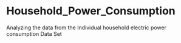 # Household_Power_Consumption
Analyzing the data from the Individual household electric power consumption Data Set 
